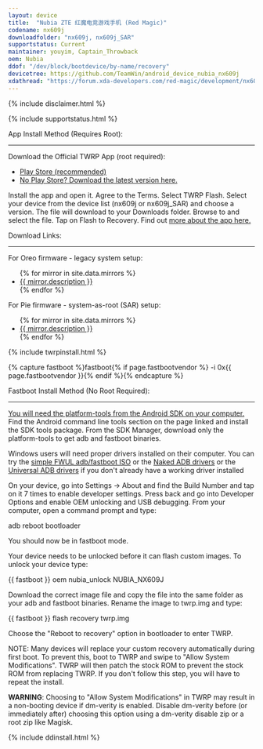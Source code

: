 ```yaml
---
layout: device
title:  "Nubia ZTE 红魔电竞游戏手机 (Red Magic)"
codename: nx609j
downloadfolder: "nx609j, nx609j_SAR"
supportstatus: Current
maintainer: youyim, Captain_Throwback
oem: Nubia
ddof: "/dev/block/bootdevice/by-name/recovery"
devicetree: https://github.com/TeamWin/android_device_nubia_nx609j
xdathread: "https://forum.xda-developers.com/red-magic/development/nx609j-twrp-stock-rominternational-t3964626"
---
```


{% include disclaimer.html %}

{% include supportstatus.html %}

<html>
<div class='page-heading' id='app-install'>App Install Method (Requires Root):</div>
<a id='app'></a>
<hr />
<p class="text">Download the Official TWRP App (root required):</p>
<ul class="text">
    <li><a href="https://play.google.com/store/apps/details?id=me.twrp.twrpapp">Play Store (recommended)</a></li>
    <li><a href="https://dl.twrp.me/twrpapp/">No Play Store?&nbsp;Download the latest version here.</a></li>
</ul>
<p class="text">Install the app and open it.&nbsp;Agree to the Terms.&nbsp;Select TWRP Flash. Select your device from the device list (nx609j or nx609j_SAR) and choose a version. The file will download to your Downloads folder. Browse to and select the file. Tap on Flash to Recovery. Find out <a href="https://twrp.me/app/">more about the app here.</a></p>
</html>

<div class='page-heading' id='download'>Download Links:</div>
<hr />
<p class="text">For Oreo firmware - legacy system setup:</p>
<ul>
{% for mirror in site.data.mirrors %}
  <li>
    <a href="{{ mirror.baseurl }}nx609j">
      {{ mirror.description }}
    </a>
  </li>
{% endfor %}
</ul>
<p class="text">For Pie firmware - system-as-root (SAR) setup:</p>
<ul>
{% for mirror in site.data.mirrors %}
  <li>
    <a href="{{ mirror.baseurl }}nx609j_SAR">
      {{ mirror.description }}
    </a>
  </li>
{% endfor %}
</ul>

{% include twrpinstall.html %}

{% capture fastboot %}fastboot{% if page.fastbootvendor %} -i 0x{{ page.fastbootvendor }}{% endif %}{% endcapture %}
<html>
<div class='page-heading' id='fastboot-install'>Fastboot Install Method (No Root Required):</div>
<a id='fastboot'></a>
<hr />
<p class="text"><a href="http://developer.android.com/sdk/index.html#linux-bundle-size">You will need the platform-tools from the Android SDK on your computer.</a> Find the Android command line tools section on the page linked and install the SDK tools package. From the SDK Manager, download only the platform-tools to get adb and fastboot binaries.</p>
<p class="text">Windows users will need proper drivers installed on their computer. You can try the <a href="https://forum.xda-developers.com/android/software-hacking/live-iso-adb-fastboot-driver-issues-t3526755" target=_blank>simple FWUL adb/fastboot ISO</a> or the <a href="http://www.xda-developers.com/universal-naked-driver-solves-your-adb-driver-problems-on-windows/">Naked ADB drivers</a> or the <a href="https://adb.clockworkmod.com/">Universal ADB drivers</a> if you don't already have a working driver installed</p>
<p class="text">On your device, go into Settings -> About and find the Build Number and tap on it 7 times to enable developer settings. Press back and go into Developer Options and enable OEM unlocking and USB debugging. From your computer, open a command prompt and type:</p>
<p class="code">adb reboot bootloader</p>
<p class="text">You should now be in fastboot mode.</p>
<p class="text">Your device needs to be unlocked before it can flash custom images. To unlock your device type:</p>
<p class="code">{{ fastboot }} oem nubia_unlock NUBIA_NX609J</p>
<p class="text">Download the correct image file and copy the file into the same folder as your adb and fastboot binaries. Rename the image to twrp.img and type:</p>
<p class="code">{{ fastboot }} flash recovery twrp.img</p>
<p class="text">Choose the "Reboot to recovery" option in bootloader to enter TWRP.</p>
<p class="text">NOTE: Many devices will replace your custom recovery automatically during first boot. To prevent this, boot to TWRP and swipe to "Allow System Modifications". TWRP will then patch the stock ROM to prevent the stock ROM from replacing TWRP. If you don't follow this step, you will have to repeat the install.</p>
<p class="text"><strong>WARNING</strong>: Choosing to "Allow System Modifications" in TWRP may result in a non-booting device if dm-verity is enabled. Disable dm-verity before (or immediately after) choosing this option using a dm-verity disable zip or a root zip like Magisk.</p>
</html>

{% include ddinstall.html %}
